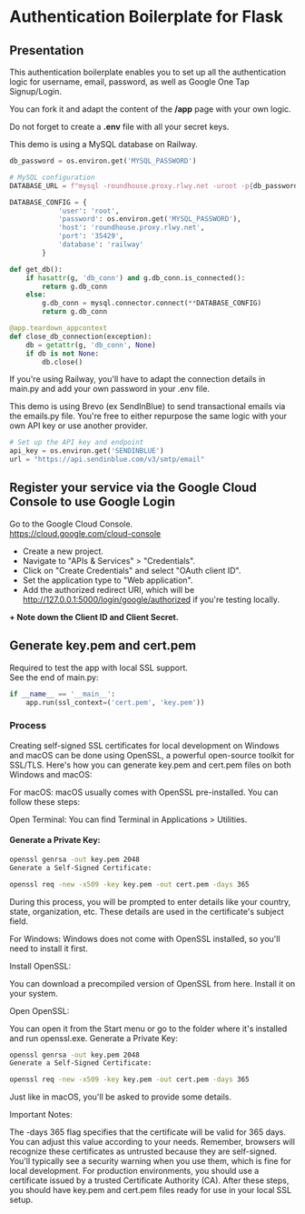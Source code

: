 # Authentication Boilerplate for Flask

## Presentation

This authentication boilerplate enables you to set up all the authentication logic for username, email, password, as well as Google One  Tap Signup/Login.

You can fork it and adapt the content of the **/app** page with your own logic.

Do not forget to create a **.env** file with all your secret keys.

This demo is using a MySQL database on Railway. 

```python 
db_password = os.environ.get('MYSQL_PASSWORD')

# MySQL configuration
DATABASE_URL = f"mysql -roundhouse.proxy.rlwy.net -uroot -p{db_password} --port 35429 --protocol=TCP railway"

DATABASE_CONFIG = {
            'user': 'root',
            'password': os.environ.get('MYSQL_PASSWORD'),
            'host': 'roundhouse.proxy.rlwy.net',
            'port': '35429',
            'database': 'railway'
        }

def get_db():
    if hasattr(g, 'db_conn') and g.db_conn.is_connected():
        return g.db_conn
    else:
        g.db_conn = mysql.connector.connect(**DATABASE_CONFIG)
        return g.db_conn

@app.teardown_appcontext
def close_db_connection(exception):
    db = getattr(g, 'db_conn', None)
    if db is not None:
        db.close()

```

If you're using Railway, you'll have to adapt the connection details in main.py and add your own password in your .env file.

This demo is using Brevo (ex SendInBlue) to send transactional emails via the emails.py file.
You're free to either repurpose the same logic with your own API key or use another provider. 

```python
# Set up the API key and endpoint
api_key = os.environ.get('SENDINBLUE')
url = "https://api.sendinblue.com/v3/smtp/email"
```

## Register your service via the Google Cloud Console to use Google Login

Go to the Google Cloud Console.<br>
https://cloud.google.com/cloud-console

+ Create a new project.<br>
+ Navigate to "APIs & Services" > "Credentials".<br>
+ Click on "Create Credentials" and select "OAuth client ID".<br>
+ Set the application type to "Web application".<br>
+ Add the authorized redirect URI, which will be http://127.0.0.1:5000/login/google/authorized if you're testing locally.<br>

**+ Note down the Client ID and Client Secret.**

## Generate key.pem and cert.pem
Required to test the app with local SSL support.<br>
See the end of main.py:

```python 
if __name__ == '__main__':
    app.run(ssl_context=('cert.pem', 'key.pem')) 
```

### Process
Creating self-signed SSL certificates for local development on Windows and macOS can be done using OpenSSL, a powerful open-source toolkit for SSL/TLS. Here's how you can generate key.pem and cert.pem files on both Windows and macOS:

For macOS:
macOS usually comes with OpenSSL pre-installed. You can follow these steps:

Open Terminal: You can find Terminal in Applications > Utilities.

#### Generate a Private Key:

```bash
openssl genrsa -out key.pem 2048
Generate a Self-Signed Certificate:
```


```bash
openssl req -new -x509 -key key.pem -out cert.pem -days 365
```

During this process, you will be prompted to enter details like your country, state, organization, etc. These details are used in the certificate's subject field.

For Windows:
Windows does not come with OpenSSL installed, so you'll need to install it first.

Install OpenSSL:

You can download a precompiled version of OpenSSL from here.
Install it on your system.

Open OpenSSL:

You can open it from the Start menu or go to the folder where it's installed and run openssl.exe.
Generate a Private Key:

```bash
openssl genrsa -out key.pem 2048
Generate a Self-Signed Certificate:
```

```bash
openssl req -new -x509 -key key.pem -out cert.pem -days 365
```

Just like in macOS, you'll be asked to provide some details.

Important Notes:

The -days 365 flag specifies that the certificate will be valid for 365 days. You can adjust this value according to your needs.
Remember, browsers will recognize these certificates as untrusted because they are self-signed. You'll typically see a security warning when you use them, which is fine for local development.
For production environments, you should use a certificate issued by a trusted Certificate Authority (CA).
After these steps, you should have key.pem and cert.pem files ready for use in your local SSL setup.